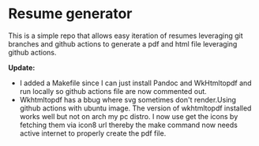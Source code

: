 # Resume generator
 This is a simple repo that allows easy iteration of resumes leveraging git branches and github actions to generate a pdf and html file leveraging github actions.


**Update:**
- I added a Makefile since I can just install Pandoc and WkHtmltopdf and run locally so github actions file are now commented out.
- Wkhtmltopdf has a bbug where svg sometimes don't render.Using github actions with ubuntu image. The version of wkhtmltopdf installed works well but not on arch my pc distro. I now use get the icons by fetching them via icon8 url thereby the make command now needs active internet to properly create the pdf file. 
